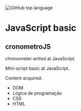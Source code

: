 ![GitHub top language](https://img.shields.io/github/languages/top/fcosta-dna/JSbasic?style=social)
# JavaScript basic
## cronometroJS

chronometer writed at JavaScript.

Mini-script basic at JavaScript.

Content acquired:
* DOM
* Lógica de programação
* CSS
* HTML


